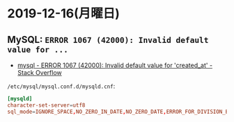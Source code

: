 # 2019-12-16(月曜日)

## MySQL: `ERROR 1067 (42000): Invalid default value for ...`

- [mysql - ERROR 1067 (42000): Invalid default value for 'created_at' - Stack Overflow](https://stackoverflow.com/questions/36882149/error-1067-42000-invalid-default-value-for-created-at)

`/etc/mysql/mysql.conf.d/mysqld.cnf`:

~~~conf
[mysqld]
character-set-server=utf8
sql_mode=IGNORE_SPACE,NO_ZERO_IN_DATE,NO_ZERO_DATE,ERROR_FOR_DIVISION_BY_ZERO,NO_AUTO_CREATE_USER,NO_ENGINE_SUBSTITUTION
~~~
